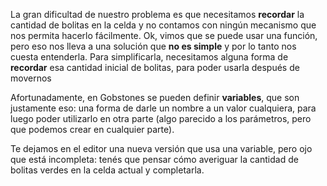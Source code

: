 La gran dificultad de nuestro problema es que necesitamos **recordar** la cantidad de bolitas en la celda y no contamos con ningún mecanismo que nos permita hacerlo fácilmente. Ok, vimos que se puede usar una función, pero eso nos lleva a una solución que **no es simple** y por lo tanto nos cuesta entenderla. Para simplificarla, necesitamos alguna forma de **recordar** esa cantidad inicial de bolitas, para poder usarla después de movernos

Afortunadamente, en Gobstones se pueden definir **variables**, que son justamente eso: una forma de darle un nombre a un valor cualquiera, para luego poder utilizarlo en otra parte (algo parecido a los parámetros, pero que podemos crear en cualquier parte).

Te dejamos en el editor una nueva versión que usa una variable, pero ojo que está incompleta: tenés que pensar cómo averiguar la cantidad de bolitas verdes en la celda actual y completarla.